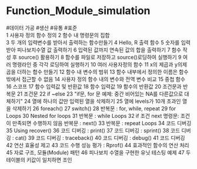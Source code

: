 # Function_Module_simulation
#데이터 가공 #생산 #유통 #표준  
1	사용자 정의 함수 정의
2	함수 내 명령문의 집합  
3	두 개의 입력변수를 받아서 출력하는 함수만들기
4	Hello, R 출력 함수 
5	숫자를 입력받아 피나보치수열  값 출력하기
6	입력된 값까지 연속된 값의 합을 출력하기
7	함수 작성 후 source() 활용하기
8	함수를 파일로 저장하고 source()로딩하여 실행하기
9	여러 명령라인 중 각각 로딩하여 실행하기
10	여러 사용자정의 함수
11	x의 제곱과 y의제곱을 더하는  합수 만들기
12	함수 내 변수의 범위
13	함수 내부에서 정의한 이름은 함수 밖에서 접근할 수 없음
14	사용자 정의 함수 내의 변수와 전역 변수 비교
15	중첩 함수
16	스코프
17	함수 입력값 및 반환값
18	함수 입력값
19	함수의 반환값
20	조건문과 반복문
21	조건문
22	if ~else 
23	"if문, for 문 예제:  중간 비어있는 NA를
 다른값으로 대체하기"
24	열에 하나의 값만 입력된 열을 삭제하기
25	열에 levels가 10개 초과인 열을 삭제하기
26	foreach()
27	switch()
28	반복문 : for, while, repeat
29	for Loops
30	Nested for loops
31	반복문 :  while Loops
32	if 조건 next 명령문: 조건이 만족되면 수행하지 않음 반복문 :  next()
33	반복문 : repeat Loops
34	코드 디버깅
35	Using recover()
36	코드 디버깅 : print()
37	코드 디버깅 : sprint()
38	코드 디버깅 : cat()
39	코드 디버깅 : traceback()
40	코드 디버깅 : debug()
41	코드 디버깅 
42	연산 효율성 제고
43	코드 수행 성능 평가 : Rprof()
44	효과적인 함수의 연산 처리
45	자료 구조, 모듈(Module) 패턴
46	피나보치 수열을 구현한 유닛 테스팅 예제
47	두테이블의 키값이 일치하면 조인

